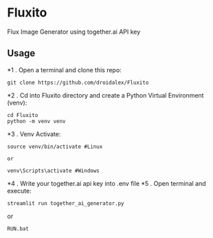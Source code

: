 # Fluxito
 Flux Image Generator using together.ai API key
 
## Usage

*1 . Open a terminal and clone this repo:

```
git clone https://github.com/droidalex/Fluxito
```

*2 . Cd into Fluxito directory and create a Python Virtual Environment (venv):
```
cd Fluxito
python -m venv venv
```
*3 . Venv Activate:
```
source venv/bin/activate #Linux

or

venv\Scripts\activate #Windows
``` 
*4 . Write your together.ai api key into .env file
*5 . Open terminal and execute:
```
streamlit run together_ai_generator.py
```
or
```
RUN.bat
``` 

